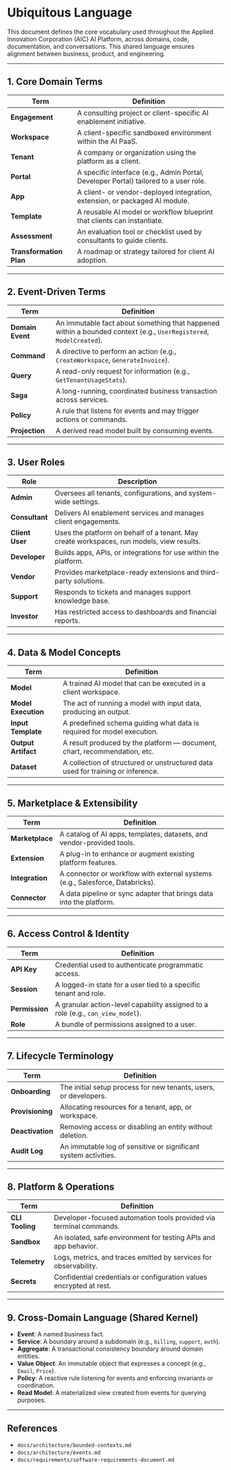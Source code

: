 # Ubiquitous Language

This document defines the core vocabulary used throughout the Applied Innovation Corporation (AIC) AI Platform, across domains, code, documentation, and conversations. This shared language ensures alignment between business, product, and engineering.

---

## 1. Core Domain Terms

| Term                     | Definition |
|--------------------------|------------|
| **Engagement**           | A consulting project or client-specific AI enablement initiative. |
| **Workspace**            | A client-specific sandboxed environment within the AI PaaS. |
| **Tenant**               | A company or organization using the platform as a client. |
| **Portal**               | A specific interface (e.g., Admin Portal, Developer Portal) tailored to a user role. |
| **App**                  | A client- or vendor-deployed integration, extension, or packaged AI module. |
| **Template**             | A reusable AI model or workflow blueprint that clients can instantiate. |
| **Assessment**           | An evaluation tool or checklist used by consultants to guide clients. |
| **Transformation Plan** | A roadmap or strategy tailored for client AI adoption. |

---

## 2. Event-Driven Terms

| Term                  | Definition |
|-----------------------|------------|
| **Domain Event**      | An immutable fact about something that happened within a bounded context (e.g., `UserRegistered`, `ModelCreated`). |
| **Command**           | A directive to perform an action (e.g., `CreateWorkspace`, `GenerateInvoice`). |
| **Query**             | A read-only request for information (e.g., `GetTenantUsageStats`). |
| **Saga**              | A long-running, coordinated business transaction across services. |
| **Policy**            | A rule that listens for events and may trigger actions or commands. |
| **Projection**        | A derived read model built by consuming events. |

---

## 3. User Roles

| Role           | Description |
|----------------|-------------|
| **Admin**      | Oversees all tenants, configurations, and system-wide settings. |
| **Consultant** | Delivers AI enablement services and manages client engagements. |
| **Client User**| Uses the platform on behalf of a tenant. May create workspaces, run models, view results. |
| **Developer**  | Builds apps, APIs, or integrations for use within the platform. |
| **Vendor**     | Provides marketplace-ready extensions and third-party solutions. |
| **Support**    | Responds to tickets and manages support knowledge base. |
| **Investor**   | Has restricted access to dashboards and financial reports. |

---

## 4. Data & Model Concepts

| Term              | Definition |
|-------------------|------------|
| **Model**         | A trained AI model that can be executed in a client workspace. |
| **Model Execution**| The act of running a model with input data, producing an output. |
| **Input Template** | A predefined schema guiding what data is required for model execution. |
| **Output Artifact**| A result produced by the platform — document, chart, recommendation, etc. |
| **Dataset**       | A collection of structured or unstructured data used for training or inference. |

---

## 5. Marketplace & Extensibility

| Term              | Definition |
|-------------------|------------|
| **Marketplace**   | A catalog of AI apps, templates, datasets, and vendor-provided tools. |
| **Extension**     | A plug-in to enhance or augment existing platform features. |
| **Integration**   | A connector or workflow with external systems (e.g., Salesforce, Databricks). |
| **Connector**     | A data pipeline or sync adapter that brings data into the platform. |

---

## 6. Access Control & Identity

| Term            | Definition |
|-----------------|------------|
| **API Key**     | Credential used to authenticate programmatic access. |
| **Session**     | A logged-in state for a user tied to a specific tenant and role. |
| **Permission**  | A granular action-level capability assigned to a role (e.g., `can_view_model`). |
| **Role**        | A bundle of permissions assigned to a user. |

---

## 7. Lifecycle Terminology

| Term              | Definition |
|-------------------|------------|
| **Onboarding**     | The initial setup process for new tenants, users, or developers. |
| **Provisioning**   | Allocating resources for a tenant, app, or workspace. |
| **Deactivation**   | Removing access or disabling an entity without deletion. |
| **Audit Log**      | An immutable log of sensitive or significant system activities. |

---

## 8. Platform & Operations

| Term              | Definition |
|-------------------|------------|
| **CLI Tooling**   | Developer-focused automation tools provided via terminal commands. |
| **Sandbox**       | An isolated, safe environment for testing APIs and app behavior. |
| **Telemetry**     | Logs, metrics, and traces emitted by services for observability. |
| **Secrets**       | Confidential credentials or configuration values encrypted at rest. |

---

## 9. Cross-Domain Language (Shared Kernel)

- **Event**: A named business fact.
- **Service**: A boundary around a subdomain (e.g., `billing`, `support`, `auth`).
- **Aggregate**: A transactional consistency boundary around domain entities.
- **Value Object**: An immutable object that expresses a concept (e.g., `Email`, `Price`).
- **Policy**: A reactive rule listening for events and enforcing invariants or coordination.
- **Read Model**: A materialized view created from events for querying purposes.

---

## References

- `docs/architecture/bounded-contexts.md`
- `docs/architecture/events.md`
- `docs/requirements/software-requirements-document.md`
